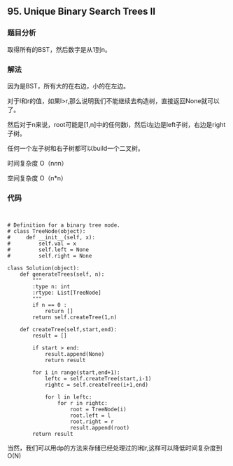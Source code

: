## 95. Unique Binary Search Trees II


### 题目分析
取得所有的BST，然后数字是从1到n。

### 解法
因为是BST，所有大的在右边，小的在左边。

对于l和r的值，如果l>r,那么说明我们不能继续去构造树，直接返回None就可以了。

然后对于n来说，root可能是[1,n]中的任何数i，然后i左边是left子树，右边是right子树。

任何一个左子树和右子树都可以build一个二叉树。

时间复杂度 O（n*n*n）

空间复杂度 O（n*n）

### 代码
```


# Definition for a binary tree node.
# class TreeNode(object):
#     def __init__(self, x):
#         self.val = x
#         self.left = None
#         self.right = None

class Solution(object):
    def generateTrees(self, n):
        """
        :type n: int
        :rtype: List[TreeNode]
        """
        if n == 0 :
            return []
        return self.createTree(1,n)
    
    def createTree(self,start,end):
        result = []
        
        if start > end:
            result.append(None)
            return result
        
        for i in range(start,end+1):
            leftc = self.createTree(start,i-1)
            rightc = self.createTree(i+1,end)
            
            for l in leftc:
                for r in rightc:
                    root = TreeNode(i)
                    root.left = l
                    root.right = r
                    result.append(root)
        return result

 ```

当然，我们可以用dp的方法来存储已经处理过的l和r,这样可以降低时间复杂度到O(N)
        
        
        
